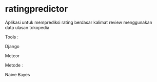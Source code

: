 # ratingpredictor
Aplikasi untuk memprediksi rating berdasar kalimat review menggunakan data ulasan tokopedia

Tools :

Django

Meteor

Metode :

Naive Bayes
